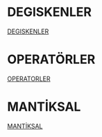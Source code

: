 # DEGISKENLER
[DEGISKENLER](https://github.com/wolfschanze95/KONULAR/blob/main/README.md)

# OPERATÖRLER
[OPERATORLER](https://github.com/wolfschanze95/OPERAT-R-KAVRAMI)

# MANTİKSAL
[MANTİKSAL](https://github.com/wolfschanze95/MANT-KSAL/tree/main)
